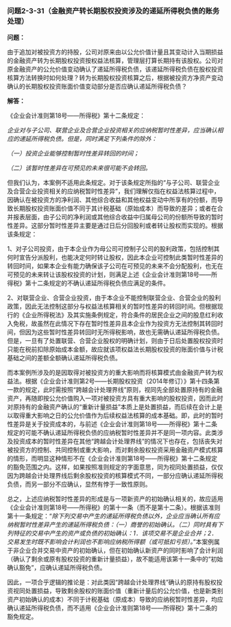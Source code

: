 ### 问题2-3-31（金融资产转长期股权投资涉及的递延所得税负债的账务处理）

**问题：**

由于追加对被投资方的持股，公司对原来由以公允价值计量且其变动计入当期损益的金融资产转为长期股权投资按权益法核算，管理层打算长期持有该股权。公司对原金融资产的公允价值变动确认了递延所得税负债，该递延所得税负债在股权投资核算方法转换时如何处理？转为长期股权投资核算之后，根据被投资方净资产变动确认的长期股权投资账面价值变动部分是否应确认递延所得税负债？

**解答：**

《企业会计准则第18号——所得税》第十二条规定：

*企业对与子公司、联营企业及合营企业投资相关的应纳税暂时性差异，应当确认相应的递延所得税负债。但是，同时满足下列条件的除外：*

*（一）投资企业能够控制暂时性差异转回的时间；*

*（二）该暂时性差异在可预见的未来很可能不会转回。*

但我们认为，本案例不适用此条规定。对于该条规定所指的“与子公司、联营企业及合营企业投资相关的应纳税暂时性差异”，我们理解仅指在权益法核算过程中，因确认在被投资方的净利润、其他综合收益和其他权益变动中所享有的份额，而导致长期股权投资账面价值不同于其计税基础（原始成本）而导致的差异；或者在合并报表层面，由子公司的净利润或其他综合收益中归属母公司的份额所导致的暂时性差异。这部分暂时性差异主要是通过日后分回股利或者转让股权而实现的。根据该条规定：

1、对子公司投资，由于本企业作为母公司可控制子公司的股利政策，包括控制其何时宣告分派股利，也能决定何时转让股权，因此本企业可控制此类暂时性差异的转回时间，如果本企业有能力确保该子公司在可预见的未来不会分配股利，也无在可预见的未来转让该股权投资的计划，则满足上述《企业会计准则第18号——所得税》第十二条规定的不确认递延所得税负债应满足的条件。

2、对联营企业、合营企业投资，由于本企业不能控制联营企业、合营企业的股利政策，因此无法控制这部分与权益法核算相关的暂时性差异的转回时间。但根据现行的《企业所得税法》及其实施条例规定，符合条件的居民企业之间的股息红利收入免税，故虽然在此情况下存在暂时性差异且本企业作为投资方无法控制其转回时间，但因为这些暂时性差异转回时无所得税影响，故也无需确认递延所得税负债。但是，一旦有了处置联营、合营企业股权的明确计划，则由于日后处置股权投资时只能在税前扣除原始成本金额，故应就该项权益法长期股权投资的账面价值与计税基础之间的差额全额确认递延所得税负债。

而本案例所涉及的是因取得对被投资方的重大影响而将核算模式由金融资产转为权益法。根据《企业会计准则第2号——长期股权投资（2014年修订）》第十四条第一款的规定，此时需按照“跨越会计处理界线”原则，视同先全部处置原持有的金融资产，再随即按公允价值购入一项对被投资方具有重大影响的股权投资，因而此时对原持有的金融资产确认的“重新计量损益”本质上是处置损益，而后续在会计上是以取得重大影响之日的公允价值作为后续权益法核算的成本基础。即，此时的暂时性差异是关于投资成本的，与前述《企业会计准则第18号——所得税》第十二条规定的可能不确认递延所得税负债的应纳税暂时性差异并不是同一项内容。此类涉及投资成本的暂时性差异在其他“跨越会计处理界线”的情况下也存在，包括丧失对被投资方的控制、共同控制或重大影响，而对剩余股权投资采用金融资产模式核算的情形，而明显这种情形不在《企业会计准则第18号——所得税》第十二条规定的豁免范围之内。这样，如果按照准则规定的字面意思，同为视同处置损益，仅仅因为跨越会计处理界线后剩余股权投资的核算模式不同，一部分应确认递延所得税负债，而另一部分不应确认，显然有悖于一致性原则。

总之，上述应纳税暂时性差异的形成是与一项新资产的初始确认相关的，故应适用《企业会计准则第18号——所得税》的第十一条（而不是第十二条）。根据该准则第十一条规定：“*除下列交易中产生的递延所得税负债以外，企业应当确认所有应纳税暂时性差异产生的递延所得税负债：（一）商誉的初始确认。（二）同时具有下列特征的交易中产生的资产或负债的初始确认：1．该项交易不是企业合并；2．交易发生时既不影响会计利润也不影响应纳税所得额（或可抵扣亏损）。*”本案例属于非企业合并交易中资产的初始确认，但在初始确认新资产的同时影响了会计利润（确认了剩余或原有股权投资的重新计量损益），故不能适用该第十一条中的“初始确认豁免”，应确认递延所得税负债。

因此，一项合乎逻辑的推论是：对此类因“跨越会计处理界线”确认的原持有股权投资视同处置损益，导致剩余股权的账面价值（重新计量后的公允价值，也是新类别资产初始确认的成本）不同于计税基础（原成本）导致的应纳税暂时性差异，均应确认递延所得税负债，而不适用《企业会计准则第18号——所得税》第十二条的豁免规定。